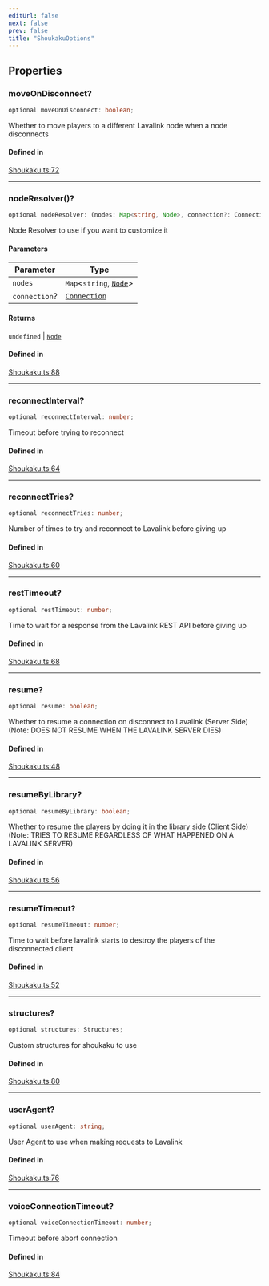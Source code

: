 ```yaml
---
editUrl: false
next: false
prev: false
title: "ShoukakuOptions"
---
```


## Properties

<a id="moveondisconnect" name="moveondisconnect"></a>

### moveOnDisconnect?

```ts
optional moveOnDisconnect: boolean;
```

Whether to move players to a different Lavalink node when a node disconnects

#### Defined in

[Shoukaku.ts:72](https://github.com/shipgirlproject/shoukaku/blob/428f92c432a1875d1770e54c312147a1f47a448d/src/Shoukaku.ts#L72)

***

<a id="noderesolver" name="noderesolver"></a>

### nodeResolver()?

```ts
optional nodeResolver: (nodes: Map<string, Node>, connection?: Connection) => undefined | Node;
```

Node Resolver to use if you want to customize it

#### Parameters

| Parameter | Type |
| ------ | ------ |
| `nodes` | `Map`\<`string`, [`Node`](/api/classes/node/)\> |
| `connection`? | [`Connection`](/api/classes/connection/) |

#### Returns

`undefined` \| [`Node`](/api/classes/node/)

#### Defined in

[Shoukaku.ts:88](https://github.com/shipgirlproject/shoukaku/blob/428f92c432a1875d1770e54c312147a1f47a448d/src/Shoukaku.ts#L88)

***

<a id="reconnectinterval" name="reconnectinterval"></a>

### reconnectInterval?

```ts
optional reconnectInterval: number;
```

Timeout before trying to reconnect

#### Defined in

[Shoukaku.ts:64](https://github.com/shipgirlproject/shoukaku/blob/428f92c432a1875d1770e54c312147a1f47a448d/src/Shoukaku.ts#L64)

***

<a id="reconnecttries" name="reconnecttries"></a>

### reconnectTries?

```ts
optional reconnectTries: number;
```

Number of times to try and reconnect to Lavalink before giving up

#### Defined in

[Shoukaku.ts:60](https://github.com/shipgirlproject/shoukaku/blob/428f92c432a1875d1770e54c312147a1f47a448d/src/Shoukaku.ts#L60)

***

<a id="resttimeout" name="resttimeout"></a>

### restTimeout?

```ts
optional restTimeout: number;
```

Time to wait for a response from the Lavalink REST API before giving up

#### Defined in

[Shoukaku.ts:68](https://github.com/shipgirlproject/shoukaku/blob/428f92c432a1875d1770e54c312147a1f47a448d/src/Shoukaku.ts#L68)

***

<a id="resume" name="resume"></a>

### resume?

```ts
optional resume: boolean;
```

Whether to resume a connection on disconnect to Lavalink (Server Side) (Note: DOES NOT RESUME WHEN THE LAVALINK SERVER DIES)

#### Defined in

[Shoukaku.ts:48](https://github.com/shipgirlproject/shoukaku/blob/428f92c432a1875d1770e54c312147a1f47a448d/src/Shoukaku.ts#L48)

***

<a id="resumebylibrary" name="resumebylibrary"></a>

### resumeByLibrary?

```ts
optional resumeByLibrary: boolean;
```

Whether to resume the players by doing it in the library side (Client Side) (Note: TRIES TO RESUME REGARDLESS OF WHAT HAPPENED ON A LAVALINK SERVER)

#### Defined in

[Shoukaku.ts:56](https://github.com/shipgirlproject/shoukaku/blob/428f92c432a1875d1770e54c312147a1f47a448d/src/Shoukaku.ts#L56)

***

<a id="resumetimeout" name="resumetimeout"></a>

### resumeTimeout?

```ts
optional resumeTimeout: number;
```

Time to wait before lavalink starts to destroy the players of the disconnected client

#### Defined in

[Shoukaku.ts:52](https://github.com/shipgirlproject/shoukaku/blob/428f92c432a1875d1770e54c312147a1f47a448d/src/Shoukaku.ts#L52)

***

<a id="structures" name="structures"></a>

### structures?

```ts
optional structures: Structures;
```

Custom structures for shoukaku to use

#### Defined in

[Shoukaku.ts:80](https://github.com/shipgirlproject/shoukaku/blob/428f92c432a1875d1770e54c312147a1f47a448d/src/Shoukaku.ts#L80)

***

<a id="useragent" name="useragent"></a>

### userAgent?

```ts
optional userAgent: string;
```

User Agent to use when making requests to Lavalink

#### Defined in

[Shoukaku.ts:76](https://github.com/shipgirlproject/shoukaku/blob/428f92c432a1875d1770e54c312147a1f47a448d/src/Shoukaku.ts#L76)

***

<a id="voiceconnectiontimeout" name="voiceconnectiontimeout"></a>

### voiceConnectionTimeout?

```ts
optional voiceConnectionTimeout: number;
```

Timeout before abort connection

#### Defined in

[Shoukaku.ts:84](https://github.com/shipgirlproject/shoukaku/blob/428f92c432a1875d1770e54c312147a1f47a448d/src/Shoukaku.ts#L84)
